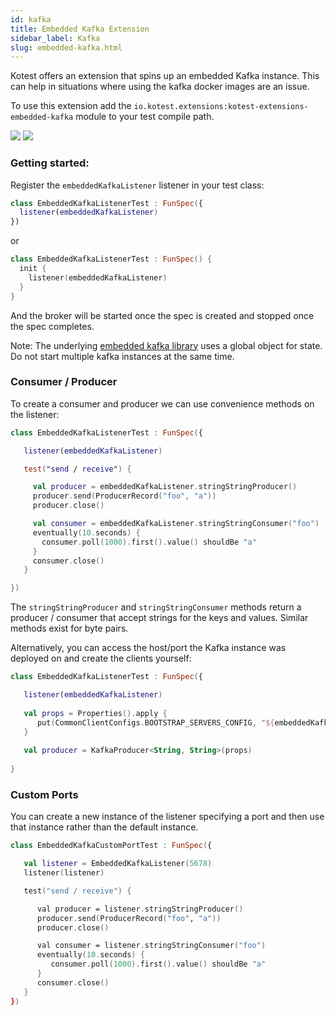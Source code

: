 ```yaml
---
id: kafka
title: Embedded Kafka Extension
sidebar_label: Kafka
slug: embedded-kafka.html
---
```


Kotest offers an extension that spins up an embedded Kafka instance. This can help in situations
where using the kafka docker images are an issue.

To use this extension add the `io.kotest.extensions:kotest-extensions-embedded-kafka` module to your test compile path.


[<img src="https://img.shields.io/maven-central/v/io.kotest.extensions/kotest-extensions-embedded-kafka.svg?label=latest%20release"/>](http://search.maven.org/#search|ga|1|kotest-extensions-embedded-kafka)
[<img src="https://img.shields.io/nexus/s/https/oss.sonatype.org/io.kotest.extensions/kotest-extensions-embedded-kafka.svg?label=latest%20snapshot"/>](https://oss.sonatype.org/content/repositories/snapshots/io/kotest/extensions/kotest-extensions-embedded-kafka/)


### Getting started:

Register the `embeddedKafkaListener` listener in your test class:

```kotlin
class EmbeddedKafkaListenerTest : FunSpec({
  listener(embeddedKafkaListener)
})
```

or

```kotlin
class EmbeddedKafkaListenerTest : FunSpec() {
  init {
    listener(embeddedKafkaListener)
  }
}
```

And the broker will be started once the spec is created and stopped once the spec completes.

Note: The underlying [embedded kafka library](https://github.com/embeddedkafka/embedded-kafka) uses a global object for state. Do not start multiple kafka instances at the same time.

### Consumer / Producer

To create a consumer and producer we can use convenience methods on the listener:

```kotlin
class EmbeddedKafkaListenerTest : FunSpec({

   listener(embeddedKafkaListener)

   test("send / receive") {

     val producer = embeddedKafkaListener.stringStringProducer()
     producer.send(ProducerRecord("foo", "a"))
     producer.close()

     val consumer = embeddedKafkaListener.stringStringConsumer("foo")
     eventually(10.seconds) {
       consumer.poll(1000).first().value() shouldBe "a"
     }
     consumer.close()
   }

})
```

The `stringStringProducer` and `stringStringConsumer` methods return a producer / consumer that accept strings for the keys and values. Similar methods exist for byte pairs.

Alternatively, you can access the host/port the Kafka instance was deployed on and create the clients yourself:

```kotlin
class EmbeddedKafkaListenerTest : FunSpec({

   listener(embeddedKafkaListener)
   
   val props = Properties().apply {
      put(CommonClientConfigs.BOOTSTRAP_SERVERS_CONFIG, "${embeddedKafkaListener.host}:${embeddedKafkaListener.port}")
   }
   
   val producer = KafkaProducer<String, String>(props)
   
}
```


### Custom Ports

You can create a new instance of the listener specifying a port and then use that instance rather than
the default instance.

```kotlin
class EmbeddedKafkaCustomPortTest : FunSpec({

   val listener = EmbeddedKafkaListener(5678)
   listener(listener)

   test("send / receive") {

      val producer = listener.stringStringProducer()
      producer.send(ProducerRecord("foo", "a"))
      producer.close()

      val consumer = listener.stringStringConsumer("foo")
      eventually(10.seconds) {
         consumer.poll(1000).first().value() shouldBe "a"
      }
      consumer.close()
   }
})
```
